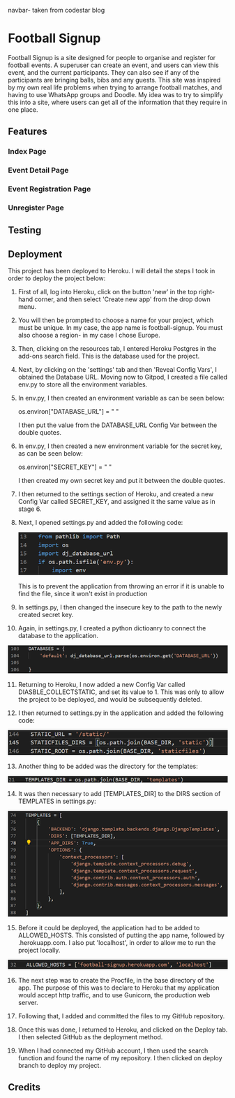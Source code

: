 navbar- taken from codestar blog

# Football Signup 

Football Signup is a site designed for people to organise and register for football events. A superuser can create an event, and users can view this event, and the current participants. They can also see if any of the participants are bringing balls, bibs and any guests. This site was inspired by my own real life problems when trying to arrange football matches, and having to use WhatsApp groups and Doodle. My idea was to try to simplify this into a site, where users can get all of the information that they require in one place.

## Features

### Index Page

### Event Detail Page

### Event Registration Page

### Unregister Page


## Testing

## Deployment

This project has been deployed to Heroku. I will detail the steps I took in order to deploy the project below:


1. First of all, log into Heroku, click on the button 'new' in the top right-hand corner, and then select 'Create new app' from the drop down menu.

2. You will then be prompted to choose a name for your project, which must be unique. In my case, the app name is football-signup. You must also choose a region- in my case I chose Europe.

3. Then, clicking on the resources tab, I entered Heroku Postgres in the add-ons search field. This is the database used for the project.

4. Next, by clicking on the 'settings' tab and then 'Reveal Config Vars', I obtained the Database URL. Moving now to Gitpod, I created a file called env.py to store all the environment variables.

5. In env.py, I then created an environment variable as can be seen below:  

    os.environ["DATABASE_URL"] = " "  

    I then put the value from the DATABASE_URL Config Var between the double quotes.

6. In env.py, I then created a new environment variable for the secret key, as can be seen below:  

    os.environ["SECRET_KEY"] =  " "  

    I then created my own secret key and put it between the double quotes.

7. I then returned to the settings section of Heroku, and created a new Config Var called SECRET_KEY, and assigned it the same value as in stage 6.

8. Next, I opened settings.py and added the following code:  

     ![deployment screenshot 1](/assets/readme/deployment/deployment_screenshot_1.png)  
    
   This is to prevent the application from throwing an error if it is unable to find the file, since it won't exist in production

9. In settings.py, I then changed the insecure key to the path to the newly created secret key.

10. Again, in settings.py, I created a python dictioanry to connect the database to the application.  

![deployment screenshot 2](/assets/readme/deployment/deployment_screenshot_2.png)

11. Returning to Heroku, I now added a new Config Var called DIASBLE_COLLECTSTATIC, and set its value to 1. This was only to allow the project to be deployed, and would be subsequently deleted.

12. I then returned to settings.py in the application and added the following code:  

![deployment screenshot 3](/assets/readme/deployment/deployment_screenshot_3.png)

13. Another thing to be added was the directory for the templates:  

![deployment screenshot 4](/assets/readme/deployment/deployment_screenshot_4.png)

14. It was then necessary to add [TEMPLATES_DIR] to the DIRS section of TEMPLATES in settings.py:  

![deployment screenshot 5](/assets/readme/deployment/deployment_screenshot_5.png)

15. Before it could be deployed, the application had to be added to ALLOWED_HOSTS. This consisted of putting the app name, followed by .herokuapp.com. I also put 'localhost', in order to allow me to run the project locally.  

![deployment screenshot 6](/assets/readme/deployment/deployment_screenshot_6.png)

16. The next step was to create the Procfile, in the base directory of the app. The purpose of this was to  declare to Heroku that my application would accept http traffic, and to use Gunicorn, the production web server.

17. Following that, I added and committed the files to my GitHub repository.

18. Once this was done, I returned to Heroku, and clicked on the Deploy tab. I then selected GitHub as the deployment method.

19. When I had connected my GitHub account, I then used the search function and found the name of my repository. I then clicked on deploy branch to deploy my project.


## Credits